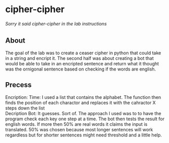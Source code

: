 # cipher-cipher
###### Sorry it said cipher-cipher in the lab instructions

## About
The goal of the lab was to create a ceaser cipher in python that could take in a string and encript it. The second half was about creating a bot that would be able to take in an encripted sentence and return what it thought was the ornigonal sentence based on checking if the words are english.

## Precess
Encription: Time: I used a list that contains the alphabet. The function then finds the position of each charactor and replaces it with the cahractor X steps down the list<br>
Decription Bot: It guesses. Sort of. The approach I used was to to have the program check each key one step at a time. The bot then tests the result for english words. If more then 50% are real words it claims the input is translated. 50% was chosen because most longer sentences will work regardless but for shorter sentences might need threshold and a little help.